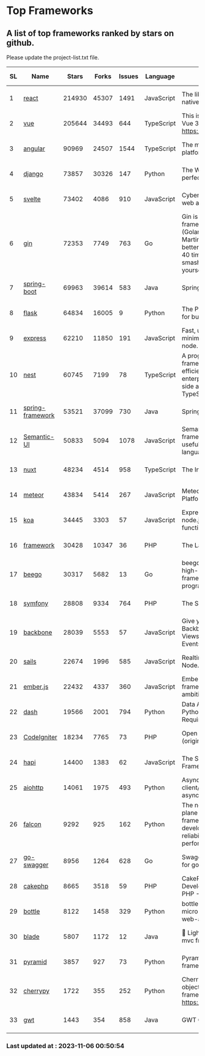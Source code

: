 # Top Frameworks
## A list of top frameworks ranked by stars on github.  
Please update the project-list.txt file.

| SL| Name  | Stars| Forks| Issues | Language | Description | Last Commit |
| --| ------| -----| ---- | ------ | -------- | ----------- | ----------- |
| 1 | [react](https://github.com/facebook/react) | 214930 | 45307 | 1491 | JavaScript | The library for web and native user interfaces. | 2023-11-02 20:13:21 |
| 2 | [vue](https://github.com/vuejs/vue) | 205644 | 34493 | 644 | TypeScript | This is the repo for Vue 2. For Vue 3, go to https://github.com/vuejs/core | 2023-10-23 07:55:40 |
| 3 | [angular](https://github.com/angular/angular) | 90969 | 24507 | 1544 | TypeScript | The modern web developer’s platform | 2023-11-04 00:37:55 |
| 4 | [django](https://github.com/django/django) | 73857 | 30326 | 147 | Python | The Web framework for perfectionists with deadlines. | 2023-11-03 15:28:04 |
| 5 | [svelte](https://github.com/sveltejs/svelte) | 73402 | 4086 | 910 | JavaScript | Cybernetically enhanced web apps | 2023-11-06 00:40:38 |
| 6 | [gin](https://github.com/gin-gonic/gin) | 72353 | 7749 | 763 | Go | Gin is a HTTP web framework written in Go (Golang). It features a Martini-like API with much better performance -- up to 40 times faster. If you need smashing performance, get yourself some Gin. | 2023-09-27 07:17:11 |
| 7 | [spring-boot](https://github.com/spring-projects/spring-boot) | 69963 | 39614 | 583 | Java | Spring Boot | 2023-11-05 21:37:02 |
| 8 | [flask](https://github.com/pallets/flask) | 64834 | 16005 | 9 | Python | The Python micro framework for building web applications. | 2023-10-28 15:42:53 |
| 9 | [express](https://github.com/expressjs/express) | 62210 | 11850 | 191 | JavaScript | Fast, unopinionated, minimalist web framework for node. | 2023-06-04 15:47:20 |
| 10 | [nest](https://github.com/nestjs/nest) | 60745 | 7199 | 78 | TypeScript | A progressive Node.js framework for building efficient, scalable, and enterprise-grade server-side applications with TypeScript/JavaScript 🚀 | 2023-11-02 10:59:45 |
| 11 | [spring-framework](https://github.com/spring-projects/spring-framework) | 53521 | 37099 | 730 | Java | Spring Framework | 2023-11-04 13:45:09 |
| 12 | [Semantic-UI](https://github.com/Semantic-Org/Semantic-UI) | 50833 | 5094 | 1078 | JavaScript | Semantic is a UI component framework based around useful principles from natural language. | 2023-01-11 17:05:32 |
| 13 | [nuxt](https://github.com/nuxt/nuxt) | 48234 | 4514 | 958 | TypeScript | The Intuitive Vue Framework. | 2023-11-03 22:35:13 |
| 14 | [meteor](https://github.com/meteor/meteor) | 43834 | 5414 | 267 | JavaScript | Meteor, the JavaScript App Platform | 2023-10-31 15:05:35 |
| 15 | [koa](https://github.com/koajs/koa) | 34445 | 3303 | 57 | JavaScript | Expressive middleware for node.js using ES2017 async functions | 2023-10-31 13:09:26 |
| 16 | [framework](https://github.com/laravel/framework) | 30428 | 10347 | 36 | PHP | The Laravel Framework. | 2023-11-05 20:41:15 |
| 17 | [beego](https://github.com/beego/beego) | 30317 | 5682 | 13 | Go | beego is an open-source, high-performance web framework for the Go programming language. | 2023-10-26 14:18:44 |
| 18 | [symfony](https://github.com/symfony/symfony) | 28808 | 9334 | 764 | PHP | The Symfony PHP framework | 2023-11-05 19:12:30 |
| 19 | [backbone](https://github.com/jashkenas/backbone) | 28039 | 5553 | 57 | JavaScript | Give your JS App some Backbone with Models, Views, Collections, and Events | 2023-08-10 22:05:08 |
| 20 | [sails](https://github.com/balderdashy/sails) | 22674 | 1996 | 585 | JavaScript | Realtime MVC Framework for Node.js | 2023-09-01 21:26:40 |
| 21 | [ember.js](https://github.com/emberjs/ember.js) | 22432 | 4337 | 360 | JavaScript | Ember.js - A JavaScript framework for creating ambitious web applications | 2023-10-30 18:43:51 |
| 22 | [dash](https://github.com/plotly/dash) | 19566 | 2001 | 794 | Python | Data Apps & Dashboards for Python. No JavaScript Required. | 2023-10-26 19:38:28 |
| 23 | [CodeIgniter](https://github.com/bcit-ci/CodeIgniter) | 18234 | 7765 | 73 | PHP | Open Source PHP Framework (originally from EllisLab) | 2023-04-07 17:57:13 |
| 24 | [hapi](https://github.com/hapijs/hapi) | 14400 | 1383 | 62 | JavaScript | The Simple, Secure Framework Developers Trust | 2023-09-18 11:40:11 |
| 25 | [aiohttp](https://github.com/aio-libs/aiohttp) | 14061 | 1975 | 493 | Python | Asynchronous HTTP client/server framework for asyncio and Python | 2023-11-03 14:01:27 |
| 26 | [falcon](https://github.com/falconry/falcon) | 9292 | 925 | 162 | Python | The no-magic web data plane API and microservices framework for Python developers, with a focus on reliability, correctness, and performance at scale. | 2023-11-05 18:42:40 |
| 27 | [go-swagger](https://github.com/go-swagger/go-swagger) | 8956 | 1264 | 628 | Go | Swagger 2.0 implementation for go | 2023-08-21 22:25:45 |
| 28 | [cakephp](https://github.com/cakephp/cakephp) | 8665 | 3518 | 59 | PHP | CakePHP: The Rapid Development Framework for PHP - Official Repository | 2023-11-05 16:45:48 |
| 29 | [bottle](https://github.com/bottlepy/bottle) | 8122 | 1458 | 329 | Python | bottle.py is a fast and simple micro-framework for python web-applications. | 2022-09-05 15:24:52 |
| 30 | [blade](https://github.com/lets-blade/blade) | 5807 | 1172 | 12 | Java | :rocket: Lightning fast and elegant mvc framework for Java8 | 2023-06-16 05:18:49 |
| 31 | [pyramid](https://github.com/Pylons/pyramid) | 3857 | 927 | 73 | Python | Pyramid - A Python web framework | 2023-09-14 21:55:43 |
| 32 | [cherrypy](https://github.com/cherrypy/cherrypy) | 1722 | 355 | 252 | Python | CherryPy is a pythonic, object-oriented HTTP framework.      https://cherrypy.dev | 2023-08-04 13:52:17 |
| 33 | [gwt](https://github.com/gwtproject/gwt) | 1443 | 354 | 858 | Java | GWT Open Source Project | 2023-10-20 14:03:48 |

### Last updated at : 2023-11-06 00:50:54

